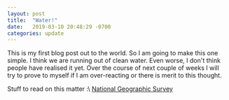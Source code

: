 ```yaml
---
layout: post
title:  "Water!"
date:   2019-03-10 20:48:29 -0700
categories: update
---
```

This is my first blog post out to the world. So I am going to make this one simple. I think we are running out of clean water. Even worse, I don't think people have realised it yet. Over the course of next couple of weeks I will try to prove to myself if I am over-reacting or there is merit to this thought. 

Stuff to read on this matter :\\
[National Geographic Survey](https://www.nationalgeographic.com/magazine/2019/03/drinking-water-safety-in-united-sates-can-be-fixed/)